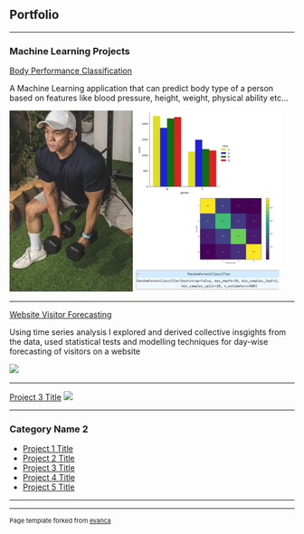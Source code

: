 ## Portfolio

---

### Machine Learning Projects 

[Body Performance Classification](/sample_page)

A Machine Learning application that can predict body type of a person based on features like blood pressure, height, weight, physical ability etc...

<img src="images/thumbnail-1.png?raw=true"/>

---
[Website Visitor Forecasting](http://example.com/)

Using time series analysis I explored and derived collective insgights from the data, used statistical tests and modelling techniques for day-wise forecasting of visitors on a website

<img src="images/thumbnail-2.pnh?raw=true"/>

---
[Project 3 Title](http://example.com/)
<img src="images/dummy_thumbnail.jpg?raw=true"/>

---

### Category Name 2

- [Project 1 Title](http://example.com/)
- [Project 2 Title](http://example.com/)
- [Project 3 Title](http://example.com/)
- [Project 4 Title](http://example.com/)
- [Project 5 Title](http://example.com/)

---




---
<p style="font-size:11px">Page template forked from <a href="https://github.com/evanca/quick-portfolio">evanca</a></p>
<!-- Remove above link if you don't want to attibute -->
